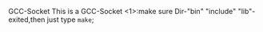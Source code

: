 GCC-Socket
This is a GCC-Socket 
<1>:make sure Dir-"bin" "include" "lib"- exited,then just type `make`;  
